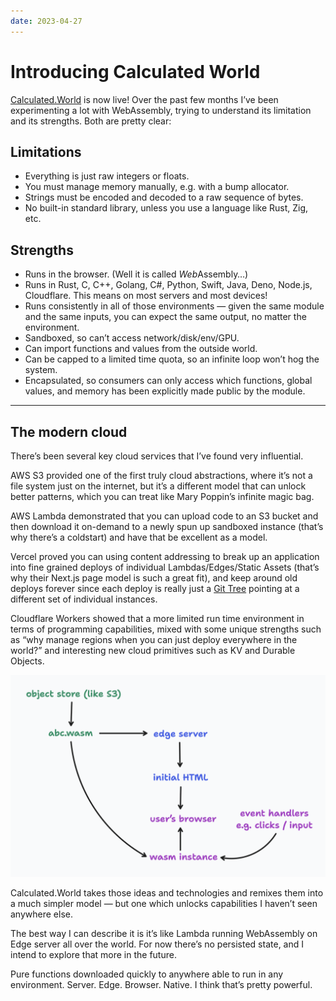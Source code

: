 ```yaml
---
date: 2023-04-27
---
```


# Introducing Calculated World

[Calculated.World](https://calculated.world) is now live! Over the past few months I’ve been experimenting a lot with WebAssembly, trying to understand its limitation and its strengths. Both are pretty clear:

## Limitations

- Everything is just raw integers or floats.
- You must manage memory manually, e.g. with a bump allocator.
- Strings must be encoded and decoded to a raw sequence of bytes.
- No built-in standard library, unless you use a language like Rust, Zig, etc.

## Strengths

- Runs in the browser. (Well it is called *Web*Assembly…)
- Runs in Rust, C, C++, Golang, C#, Python, Swift, Java, Deno, Node.js, Cloudflare. This means on most servers and most devices!
- Runs consistently in all of those environments — given the same module and the same inputs, you can expect the same output, no matter the environment.
- Sandboxed, so can’t access network/disk/env/GPU.
- Can import functions and values from the outside world.
- Can be capped to a limited time quota, so an infinite loop won’t hog the system.
- Encapsulated, so consumers can only access which functions, global values, and memory has been explicitly made public by the module.

----

## The modern cloud

There’s been several key cloud services that I’ve found very influential.

AWS S3 provided one of the first truly cloud abstractions, where it’s not a file system just on the internet, but it’s a different model that can unlock better patterns, which you can treat like Mary Poppin’s infinite magic bag.

AWS Lambda demonstrated that you can upload code to an S3 bucket and then download it on-demand to a newly spun up sandboxed instance (that’s why there’s a coldstart) and have that be excellent as a model.

Vercel proved you can using content addressing to break up an application into fine grained deploys of individual Lambdas/Edges/Static Assets (that’s why their Next.js page model is such a great fit), and keep around old deploys forever since each deploy is really just a [Git Tree](https://git-scm.com/book/en/v2/Git-Internals-Git-Objects#_tree_objects) pointing at a different set of individual instances.

Cloudflare Workers showed that a more limited run time environment in terms of programming capabilities, mixed with some unique strengths such as “why manage regions when you can just deploy everywhere in the world?” and interesting new cloud primitives such as KV and Durable Objects.

![The broad strokes architecture of Calculated.World](calculated-world/architecture.png)

Calculated.World takes those ideas and technologies and remixes them into a much simpler model — but one which unlocks capabilities I haven’t seen anywhere else.

The best way I can describe it is it’s like Lambda running WebAssembly on Edge server all over the world. For now there’s no persisted state, and I intend to explore that more in the future.

Pure functions downloaded quickly to anywhere able to run in any environment. Server. Edge. Browser. Native. I think that’s pretty powerful.
